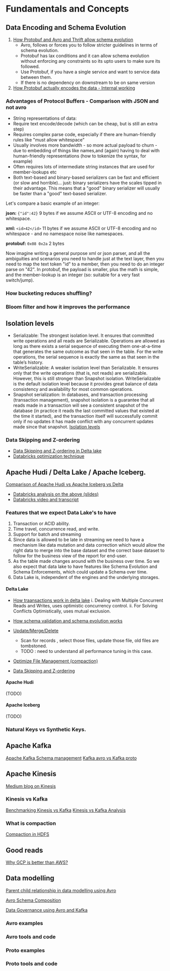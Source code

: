 # Fundamentals and Concepts

## Data Encoding and Schema Evolution

1. [How Protobuf and Avro and Thrift allow schema evolution](https://martin.kleppmann.com/2012/12/05/schema-evolution-in-avro-protocol-buffers-thrift.html)
    - Avro, follows or forces you to follow stricter guidelines in terms of schema evolution.
    - Protobuf has lax conditions and it can allow schema evolution without enforcing any constraints
    so its upto users to make sure its followed.
    - Use Protobuf, if you have a single service and want to service data between them.
    - If there is no dependency on downstream to be on same version  
2. [How Protobuf actually encodes the data - Internal working](https://medium.com/@yashschandra/an-inner-view-to-protobuf-encoding-e668f37847d5#)

### Advantages of Protocol Buffers - Comparison with JSON and not avro

- String representations of data:
- Require text encode/decode (which can be cheap, but is still an extra step)
- Requires complex parse code, especially if there are human-friendly rules like "must allow whitespace"
- Usually involves more bandwidth - so more actual payload to churn - due to embedding of things like names,and (again) having to deal with human-friendly representations (how to tokenize the syntax, for example)
- Often requires lots of intermediate string instances that are used for member-lookups etc
- Both text-based and binary-based serializers can be fast and efficient (or slow and horrible)... just: binary serializers have the scales tipped in their advantage. This means that a "good" binary serializer will usually be faster than a "good" text-based serializer.

Let's compare a basic example of an integer:

**json:**
`{"id":42}`
9 bytes if we assume ASCII or UTF-8 encoding and no whitespace.

**xml:**
`<id>42</id>`
11 bytes if we assume ASCII or UTF-8 encoding and no whitespace - and no namespace noise like namespaces.

**protobuf:**
`0x08 0x2a`
2 bytes

Now imagine writing a general purpose xml or json parser, and all the ambiguities and scenarios you need to handle just at the text layer, then you need to map the text token "id" to a member, then you need to do an integer parse on "42". In protobuf, the payload is smaller, plus the math is simple, and the member-lookup is an integer (so: suitable for a very fast switch/jump).

### How bucketing reduces shuffling?

### Bloom filter and how it improves the performance

## Isolation levels
- Serializable: The strongest isolation level. It ensures that committed write operations and all reads are Serializable. Operations are allowed as long as there exists a serial sequence of executing them one-at-a-time that generates the same outcome as that seen in the table. For the write operations, the serial sequence is exactly the same as that seen in the table’s history.
- WriteSerializable: A weaker isolation level than Serializable. It ensures only that the write operations (that is, not reads) are serializable. However, this is still stronger than Snapshot isolation. WriteSerializable is the default isolation level because it provides great balance of data consistency and availability for most common operations.
- Snapshot serialization: In databases, and transaction processing (transaction management), snapshot isolation is a guarantee that all reads made in a transaction will see a consistent snapshot of the database (in practice it reads the last committed values that existed at the time it started), and the transaction itself will successfully commit only if no updates it has made conflict with any concurrent updates made since that snapshot.
[Isolation levels](https://docs.databricks.com/delta/optimizations/isolation-level.html)
    
### Data Skipping and Z-ordering
- [Data Skipping and Z-ordering in Delta lake](https://engineering.salesforce.com/boost-delta-lake-performance-with-data-skipping-and-z-order-75c7e6c59133)
- [Databricks optimization technique](https://docs.databricks.com/delta/optimizations/file-mgmt.html#compaction-bin-packing)

    

## Apache Hudi / Delta Lake / Apache Iceberg.
[Comparison of Apache Hudi vs Apache Iceberg vs Delta](https://eric-sun.medium.com/rescue-to-distributed-file-system-2dd8abd5d80d)
 - [Databricks analysis on the above (slides)](https://www.slideshare.net/databricks/a-thorough-comparison-of-delta-lake-iceberg-and-hudi)
 - [Databricks video and transcript](https://databricks.com/session_na20/a-thorough-comparison-of-delta-lake-iceberg-and-hudi)
 
### Features that we expect Data Lake's to have

1. Transaction or ACID ability.
2. Time travel, concurrence read, and write.
3. Support for batch and streaming
4. Since data is allowed to be late in streaming we need to have a mechanism like data mutation and data correction which would allow the right data to merge into the base dataset and the correct base dataset to follow for the business view of the report for end-user.
5. As the table made changes around with the business over time. So we also expect that data lake to have features like Schema Evolution and Schema Enforcements, which could update a Schema over time.
6. Data Lake is, independent of the engines and the underlying storages.

#### Delta Lake
- [How traansactions work in delta lake](https://databricks.com/blog/2019/08/21/diving-into-delta-lake-unpacking-the-transaction-log.html)
i. Dealing with Multiple Concurrent Reads and Writes, uses optimistic concurrency control.
ii. For Solving Conflicts Optimistically, uses  mutual exclusion.
- [How schema validation and schema evolution works](https://databricks.com/blog/2019/09/24/diving-into-delta-lake-schema-enforcement-evolution.html)
- [Update/Merge/Delete](https://databricks.com/blog/2020/09/29/diving-into-delta-lake-dml-internals-update-delete-merge.html)
  - Scan for records , select those files, update those file, old files are tombstoned.
  - TODO : need to understand all performance tuning in this case.
  
- [Optimize File Management (compaction)](https://docs.databricks.com/delta/optimizations/file-mgmt.html#compaction-bin-packing)
- [Data Skipping and Z-ordering](https://engineering.salesforce.com/boost-delta-lake-performance-with-data-skipping-and-z-order-75c7e6c59133)

  
#### Apache Hudi
(TODO)
#### Apache Iceberg
(TODO)

### Natural Keys vs Synthetic Keys.


## Apache Kafka
[Apache Kafka Schema management](https://docs.confluent.io/platform/current/schema-registry/index.html#)
[Kafka avro vs Kafka proto](https://simon-aubury.medium.com/kafka-with-avro-vs-kafka-with-protobuf-vs-kafka-with-json-schema-667494cbb2af)

## Apache Kinesis
[Medium blog on Kinesis](https://medium.com/@yashbindlish1/amazon-kinesis-the-core-of-real-time-streaming-a543085a212f)


### Kinesis vs Kafka
[Benchmarking Kinesis vs Kafka](https://medium.com/flo-engineering/kinesis-vs-kafka-6709c968813)
[Kinesis vs Kafka Analysis](https://medium.com/softkraft/aws-kinesis-vs-kafka-comparison-which-is-right-for-you-8e81374d8166)

### What is compaction 
[Compaction in HDFS](https://medium.com/datakaresolutions/compaction-in-hive-97a1d072400f)

## Good reads
[Why GCP is better than AWS?](https://nandovillalba.medium.com/why-i-think-gcp-is-better-than-aws-ea78f9975bda)

## Data modelling 
[Parent child relationship in data modelling using Avro](https://www.linkedin.com/pulse/parent-child-relationships-you-joshua-hartman/)

[Avro Schema Composition](https://mykidong.medium.com/howto-implement-avro-schema-inheritance-757d2897c1ad)

[Data Governance using Avro and Kafka](https://medium.com/@sderosiaux/governing-data-with-kafka-avro-ecfb665f266c)



### Avro examples

### Avro tools and code


### Proto examples 

### Proto tools and code
    

 

